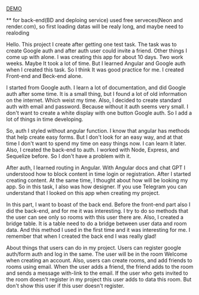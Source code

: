 [DEMO](https://m1k1ta.github.io/angular_google-auth/)

** for back-end(BD and deploing service) used free serveces(Neon and render.com), so first loading datas will be realy long, and maybe need to realoding

Hello. This project I create after getting one test task. The task was to create Google auth and after auth user could invite a friend. Other things I come up with alone. I was creating this app for about 10 days. Two work weeks. Maybe It took a lot of time. But I learned Angular and Google auth when I created this task. So I think It was good practice for me. I created Front-end and Beck-end alone. 

I started from Google auth. I learn a lot of documentation, and did Google auth after some time. It is a small thing, but I found a lot of old information on the internet. Which weist my time. Also, I decided to create standard auth with email and password. Because without it auth seems very small. I don't want to create a white display with one button Google auth. So I add a lot of things in time developing.

So, auth I styled without angular function. I know that angular has methods that help create easy forms. But I don't look for an easy way, and at that time I don't want to spend my time on easy things now. I can learn it later. Also, I created the back-end to auth. I worked with Node, Express, and Sequelize before. So I don't have a problem with it. 

After auth, I learned routing in Angular. With Angular docs and chat GPT I understood how to block content in time login or registration. After I started creating content. At the same time, I thought about how will be looking my app. So in this task, I also was how designer. If you use Telegram you can understand that I looked on this app when creating my project.

In this part, I want to boast of the back end. Before the front-end part also I did the back-end, and for me it was interesting. I try to do so methods that the user can see only so rooms with this user there are. Also, I created a bridge table. It is a table need to do a bridge between user data and room data. And this method I used in the first time and it was interesting for me. I remember that when I created the back end I was really glad!

About things that users can do in my project. 
Users can register google auth/form auth and log in the same. The user will be in the room Welcome when creating an account. Also, users can create rooms, and add friends to rooms using email. When the user adds a friend, the friend adds to the room and sends a message with-link to the email. If the user who gets invited to the room doesn't register in my project this user adds to data this room. But don't show this user if this user doesn't register.
